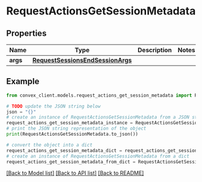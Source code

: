 # RequestActionsGetSessionMetadata


## Properties

Name | Type | Description | Notes
------------ | ------------- | ------------- | -------------
**args** | [**RequestSessionsEndSessionArgs**](RequestSessionsEndSessionArgs.md) |  | 

## Example

```python
from convex_client.models.request_actions_get_session_metadata import RequestActionsGetSessionMetadata

# TODO update the JSON string below
json = "{}"
# create an instance of RequestActionsGetSessionMetadata from a JSON string
request_actions_get_session_metadata_instance = RequestActionsGetSessionMetadata.from_json(json)
# print the JSON string representation of the object
print(RequestActionsGetSessionMetadata.to_json())

# convert the object into a dict
request_actions_get_session_metadata_dict = request_actions_get_session_metadata_instance.to_dict()
# create an instance of RequestActionsGetSessionMetadata from a dict
request_actions_get_session_metadata_from_dict = RequestActionsGetSessionMetadata.from_dict(request_actions_get_session_metadata_dict)
```
[[Back to Model list]](../README.md#documentation-for-models) [[Back to API list]](../README.md#documentation-for-api-endpoints) [[Back to README]](../README.md)



